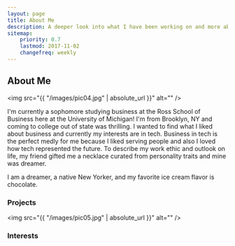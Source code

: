 ```yaml
---
layout: page
title: About Me
description: A deeper look into what I have been working on and more about me!
sitemap:
    priority: 0.7
    lastmod: 2017-11-02
    changefreq: weekly
---
```

## About Me

<span class="image left"><img src="{{ "/images/pic04.jpg" | absolute_url }}" alt="" /></span>

I'm currently a sophomore studying business at the Ross School of Business here at the University of Michigan! I'm from Brooklyn, NY and coming to college out of state was thrilling. I wanted to find what I liked about business and currently my interests are in tech. Business in tech is the perfect medly for me because I liked serving people and also I loved how tech represented the future. To describe my work ethic and outlook on life, my friend gifted me a necklace curated from personality traits and mine was dreamer. 

I am a dreamer, a native New Yorker, and my favorite ice cream flavor is chocolate.

### Projects
<div class="box">
  <p>
  </p>
</div>

<span class="image left"><img src="{{ "/images/pic05.jpg" | absolute_url }}" alt="" /></span>

### Interests
